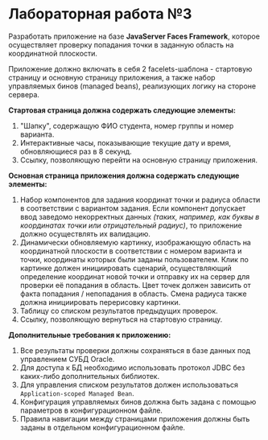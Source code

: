 # Лабораторная работа №3

Разработать приложение на базе **JavaServer Faces Framework**, которое осуществляет проверку попадания точки в заданную область на координатной плоскости.

Приложение должно включать в себя 2 facelets-шаблона - стартовую страницу и основную страницу приложения, а также набор управляемых бинов (managed beans), реализующих логику на стороне сервера.

**Стартовая страница должна содержать следующие элементы:**

1. "Шапку", содержащую ФИО студента, номер группы и номер варианта.
2. Интерактивные часы, показывающие текущие дату и время, обновляющиеся раз в 8 секунд.
3. Ссылку, позволяющую перейти на основную страницу приложения.

**Основная страница приложения должна содержать следующие элементы:**

1. Набор компонентов для задания координат точки и радиуса области в соответствии с вариантом задания. Если компонент допускает ввод заведомо некорректных данных _(таких, например, как буквы в координатах точки или отрицательный радиус)_, то приложение должно осуществлять их валидацию.
2. Динамически обновляемую картинку, изображающую область на координатной плоскости в соответствии с номером варианта и точки, координаты которых были заданы пользователем. Клик по картинке должен инициировать сценарий, осуществляющий определение координат новой точки и отправку их на сервер для проверки её попадания в область. Цвет точек должен зависить от факта попадания / непопадания в область. Смена радиуса также должна инициировать перерисовку картинки.
3. Таблицу со списком результатов предыдущих проверок.
4. Ссылку, позволяющую вернуться на стартовую страницу.

**Дополнительные требования к приложению:**

1. Все результаты проверки должны сохраняться в базе данных под управлением СУБД Oracle.
2. Для доступа к БД необходимо использовать протокол JDBC без каких-либо дополнительных библиотек.
3. Для управления списком результатов должен использоваться `Application-scoped Managed Bean`.
4. Конфигурация управляемых бинов должна быть задана с помощью параметров в конфигурационном файле.
5. Правила навигации между страницами приложения должны быть заданы в отдельном конфигурационном файле.